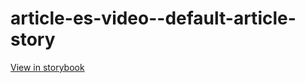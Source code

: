 # article-es-video--default-article-story

[View in storybook](https://raw.githack.com/Independent-Digital-News-and-Media-Ltd/indy-pwamp-sb/PR-1929-sb/index.html?path=/story/article-es-video--default-article-story)